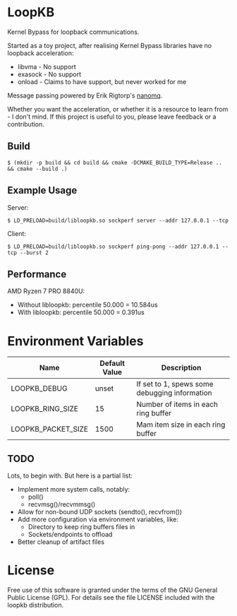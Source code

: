 # LoopKB
Kernel Bypass for loopback communications.

Started as a toy project, after realising Kernel Bypass libraries have no loopback acceleration:
 * libvma - No support
 * exasock - No support
 * onload - Claims to have support, but never worked for me

Message passing powered by Erik Rigtorp's [nanomq](https://github.com/rigtorp/nanomq).

Whether you want the acceleration, or whether it is a resource to learn from - I don't mind. If this project is useful to you, please leave feedback
or a contribution.

## Build
```
$ (mkdir -p build && cd build && cmake -DCMAKE_BUILD_TYPE=Release ..  && cmake --build .)
```

## Example Usage
Server:
```
$ LD_PRELOAD=build/libloopkb.so sockperf server --addr 127.0.0.1 --tcp
```

Client:
```
$ LD_PRELOAD=build/libloopkb.so sockperf ping-pong --addr 127.0.0.1 --tcp --burst 2
```

## Performance
AMD Ryzen 7 PRO 8840U:
 * Without libloopkb: percentile 50.000 = 10.584us
 * With libloopkb: percentile 50.000 = 0.391us

# Environment Variables
| Name               | Default Value | Description                                   |
|--------------------|---------------|-----------------------------------------------|
| LOOPKB_DEBUG       | unset         | If set to 1, spews some debugging information |
| LOOPKB_RING_SIZE   | 15            | Number of items in each ring buffer           |
| LOOPKB_PACKET_SIZE | 1500          | Mam item size in each ring buffer             |

## TODO
Lots, to begin with. But here is a partial list:
 * Implement more system calls, notably:
   * poll()
   * recvmsg()/recvmmsg()
 * Allow for non-bound UDP sockets (sendto(), recvfrom())
 * Add more configuration via environment variables, like:
   * Directory to keep ring buffers files in
   * Sockets/endpoints to offload
 * Better cleanup of artifact files

# License
Free use of this software is granted under the terms of the GNU General Public License (GPL). For details see the file LICENSE included with the loopkb distribution.
